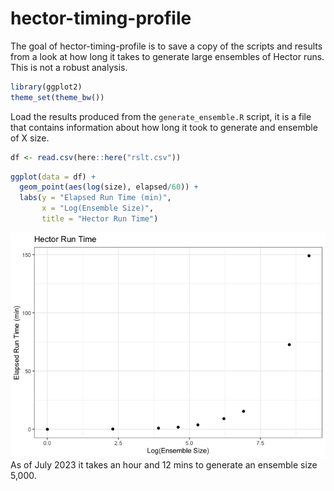 
<!-- README.md is generated from README.Rmd. Please edit that file -->

# hector-timing-profile

The goal of hector-timing-profile is to save a copy of the scripts and
results from a look at how long it takes to generate large ensembles of
Hector runs. This is not a robust analysis.

``` r
library(ggplot2)
theme_set(theme_bw())
```

Load the results produced from the `generate_ensemble.R` script, it is a
file that contains information about how long it took to generate and
ensemble of X size.

``` r
df <- read.csv(here::here("rslt.csv"))
```

``` r
ggplot(data = df) + 
  geom_point(aes(log(size), elapsed/60)) + 
  labs(y = "Elapsed Run Time (min)", 
       x = "Log(Ensemble Size)", 
       title = "Hector Run Time")
```

![](README_files/figure-gfm/unnamed-chunk-4-1.png)<!-- --> As of July
2023 it takes an hour and 12 mins to generate an ensemble size 5,000.
